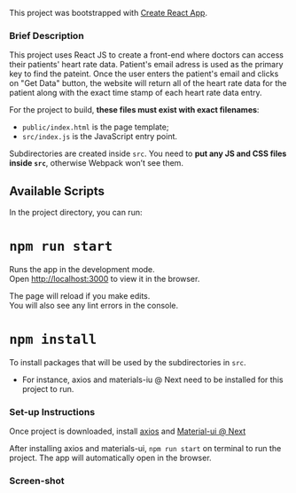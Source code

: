 This project was bootstrapped with [Create React App](https://github.com/facebookincubator/create-react-app).

### Brief Description
This project uses React JS to create a front-end where doctors can access their patients' heart rate data. 
Patient's email adress is used as the primary key to find the pateint. 
Once the user enters the patient's email and clicks on "Get Data" button, the website will return all of the heart rate data for the patient along with the exact time stamp of each heart rate data entry.

For the project to build, **these files must exist with exact filenames**:

* `public/index.html` is the page template;
* `src/index.js` is the JavaScript entry point.


Subdirectories are created inside `src`. 
You need to **put any JS and CSS files inside `src`**, otherwise Webpack won’t see them.

## Available Scripts

In the project directory, you can run:

# `npm run start`

Runs the app in the development mode.<br>
Open [http://localhost:3000](http://localhost:3000) to view it in the browser.

The page will reload if you make edits.<br>
You will also see any lint errors in the console.

# `npm install`

To install packages that will be used by the subdirectories in `src`. 
* For instance, axios and materials-iu @ Next need to be installed for this project to run. 

### Set-up Instructions

Once project is downloaded, install [axios](https://www.npmjs.com/package/axios) and [Material-ui @ Next](https://material-ui-next.com)

After installing axios and materials-ui, `npm run start` on terminal to run the project. The app will automatically open in the browser. 


### Screen-shot




